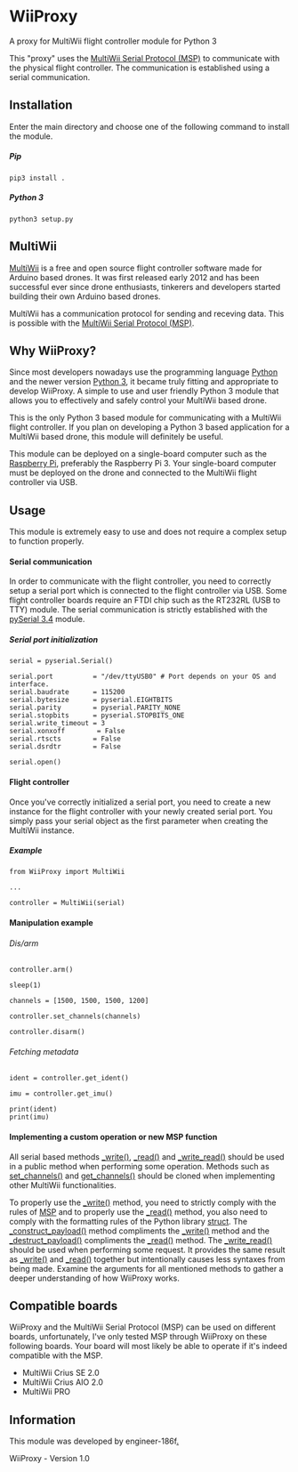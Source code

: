 # WiiProxy

A proxy for MultiWii flight controller module for Python 3

This "proxy" uses the [MultiWii Serial Protocol (MSP)](http://www.multiwii.com/wiki/index.php?title=Multiwii_Serial_Protocol) to communicate
with the physical flight controller. The communication is established
using a serial communication.

## Installation
Enter the main directory and choose one of the following command to install the module.

##### Pip
```pip3 install .```

##### Python 3
```python3 setup.py```

## MultiWii
[MultiWii](https://github.com/multiwii) is a free and open source flight controller software made for Arduino based drones.
It was first released early 2012 and has been successful ever since drone enthusiasts, 
tinkerers and developers started building their own Arduino based drones.

MultiWii has a communication protocol for sending and receving data. This is possible
with the [MultiWii Serial Protocol (MSP)](http://www.multiwii.com/wiki/index.php?title=Multiwii_Serial_Protocol).

## Why WiiProxy?
Since most developers nowadays use the programming language [Python](https://www.python.org/) and the newer version [Python 3](https://www.python.org/download/releases/3.0/), it became truly fitting and appropriate to develop WiiProxy. A simple to use and user friendly Python 3 module that allows you to effectively and safely control your MultiWii based drone.

This is the only Python 3 based module for communicating with a MultiWii flight controller. If you plan on developing a Python 3 based application for a MultiWii based drone, this module will definitely be useful.

This module can be deployed on a single-board computer such as the [Raspberry Pi](https://www.raspberrypi.org/), preferably the Raspberry Pi 3. Your single-board computer must be deployed on the drone and connected to the MultiWii flight controller via USB.

## Usage
This module is extremely easy to use and does not require a complex setup to function properly.

#### Serial communication

In order to communicate with the flight controller, you need to correctly setup a serial port which is connected to the flight controller via USB. Some flight controller boards require an FTDI chip such as the RT232RL (USB to TTY) module. The serial communication is strictly established with the [pySerial 3.4](https://pyserial.readthedocs.io/en/latest/pyserial.html) module.

##### Serial port initialization
```
serial = pyserial.Serial()

serial.port          = "/dev/ttyUSB0" # Port depends on your OS and interface.
serial.baudrate      = 115200
serial.bytesize      = pyserial.EIGHTBITS
serial.parity        = pyserial.PARITY_NONE
serial.stopbits      = pyserial.STOPBITS_ONE
serial.write_timeout = 3
serial.xonxoff        = False
serial.rtscts        = False
serial.dsrdtr        = False

serial.open()
```

#### Flight controller

Once you've correctly initialized a serial port, you need to create a new instance for the flight controller with your newly created serial port. You simply pass your serial object as the first parameter when creating the MultiWii instance.

##### Example
```
from WiiProxy import MultiWii

...

controller = MultiWii(serial)
```
#### Manipulation example
###### Dis/arm
```
controller.arm()

sleep(1)

channels = [1500, 1500, 1500, 1200]

controller.set_channels(channels)

controller.disarm()
```
###### Fetching metadata
```
ident = controller.get_ident()

imu = controller.get_imu()

print(ident)
print(imu)
```

#### Implementing a custom operation or new MSP function
All serial based methods [_write()](https://github.com/engineer-186f/WiiProxy/blob/master/WiiProxy/__init__.py#L117), [_read()](https://github.com/engineer-186f/WiiProxy/blob/master/WiiProxy/__init__.py#L120) and [_write_read()](https://github.com/engineer-186f/WiiProxy/blob/master/WiiProxy/__init__.py#L132) should be used in a public method when performing some operation. Methods such as [set_channels()](https://github.com/engineer-186f/WiiProxy/blob/master/WiiProxy/__init__.py#L208) and [get_channels()](https://github.com/engineer-186f/WiiProxy/blob/master/WiiProxy/__init__.py#L221) should be cloned when implementing other MultiWii functionalities.

To properly use the [_write()](https://github.com/engineer-186f/WiiProxy/blob/master/WiiProxy/__init__.py#L117) method, you need to strictly comply with the rules of [MSP](http://www.multiwii.com/wiki/index.php?title=Multiwii_Serial_Protocol) and to properly use the [_read()](https://github.com/engineer-186f/WiiProxy/blob/master/WiiProxy/__init__.py#L120) method, you also need to comply with the formatting rules of the Python library [struct](https://docs.python.org/2/library/struct.html). The [_construct_payload()](https://github.com/engineer-186f/WiiProxy/blob/master/WiiProxy/__init__.py#L76) method compliments the [_write()](https://github.com/engineer-186f/WiiProxy/blob/master/WiiProxy/__init__.py#L117) method and the [_destruct_payload()](https://github.com/engineer-186f/WiiProxy/blob/master/WiiProxy/__init__.py#L110) compliments the [_read()](https://github.com/engineer-186f/WiiProxy/blob/master/WiiProxy/__init__.py#L120) method. The [_write_read()](https://github.com/engineer-186f/WiiProxy/blob/master/WiiProxy/__init__.py#L132) should be used when performing some request. It provides the same result as [_write()](https://github.com/engineer-186f/WiiProxy/blob/master/WiiProxy/__init__.py#L117) and [_read()](https://github.com/engineer-186f/WiiProxy/blob/master/WiiProxy/__init__.py#L120) together but intentionally causes less syntaxes from being made. Examine the arguments for all mentioned methods to gather a deeper understanding of how WiiProxy works.

## Compatible boards
WiiProxy and the MultiWii Serial Protocol (MSP) can be used on different boards, unfortunately, I've only tested MSP through WiiProxy on these following boards. Your board will most likely be able to operate if it's indeed compatible with the MSP.

- MultiWii Crius SE 2.0
- MultiWii Crius AIO 2.0
- MultiWii PRO

## Information
This module was developed by engineer-186f[.](https://i.ytimg.com/vi/cI01_TXIMWc/hqdefault.jpg)

WiiProxy - Version 1.0
